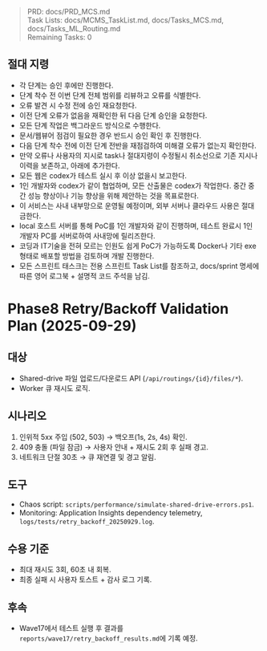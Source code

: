 > PRD: docs/PRD_MCS.md  
> Task Lists: docs/MCMS_TaskList.md, docs/Tasks_MCS.md, docs/Tasks_ML_Routing.md  
> Remaining Tasks: 0

## 절대 지령
- 각 단계는 승인 후에만 진행한다.
- 단계 착수 전 이번 단계 전체 범위를 리뷰하고 오류를 식별한다.
- 오류 발견 시 수정 전에 승인 재요청한다.
- 이전 단계 오류가 없음을 재확인한 뒤 다음 단계 승인을 요청한다.
- 모든 단계 작업은 백그라운드 방식으로 수행한다.
- 문서/웹뷰어 점검이 필요한 경우 반드시 승인 확인 후 진행한다.
- 다음 단계 착수 전에 이전 단계 전반을 재점검하여 미해결 오류가 없는지 확인한다.
- 만약 오류나 사용자의 지시로 task나 절대지령이 수정될시 취소선으로 기존 지시나 이력을 보존하고, 아래에 추가한다.
- 모든 웹은 codex가 테스트 실시 후 이상 없을시 보고한다.
- 1인 개발자와 codex가 같이 협업하며, 모든 산출물은 codex가 작업한다. 중간 중간 성능 향상이나 기능 향상을 위해 제안하는 것을 목표로한다.
- 이 서비스는 사내 내부망으로 운영될 예정이며, 외부 서버나 클라우드 사용은 절대 금한다.
- local 호스트 서버를 통해 PoC를 1인 개발자와 같이 진행하며, 테스트 완료시 1인 개발자 PC를 서버로하여 사내망에 릴리즈한다.
- 코딩과 IT기술을 전혀 모르는 인원도 쉽게 PoC가 가능하도록 Docker나 기타 exe 형태로 배포할 방법을 검토하며 개발 진행한다.
- 모든 스프린트 태스크는 전용 스프린트 Task List를 참조하고, docs/sprint 명세에 따른 영어 로그북 + 설명적 코드 주석을 남김.
# Phase8 Retry/Backoff Validation Plan (2025-09-29)

## 대상
- Shared-drive 파일 업로드/다운로드 API (`/api/routings/{id}/files/*`).
- Worker 큐 재시도 로직.

## 시나리오
1. 인위적 5xx 주입 (502, 503) → 백오프(1s, 2s, 4s) 확인.
2. 409 충돌 (파일 잠금) → 사용자 안내 + 재시도 2회 후 실패 경고.
3. 네트워크 단절 30초 → 큐 재연결 및 경고 알림.

## 도구
- Chaos script: `scripts/performance/simulate-shared-drive-errors.ps1`.
- Monitoring: Application Insights dependency telemetry, `logs/tests/retry_backoff_20250929.log`.

## 수용 기준
- 최대 재시도 3회, 60초 내 회복.
- 최종 실패 시 사용자 토스트 + 감사 로그 기록.

## 후속
- Wave17에서 테스트 실행 후 결과를 `reports/wave17/retry_backoff_results.md`에 기록 예정.

